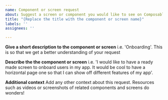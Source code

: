 ```yaml
---
name: Component or screen request
about: Suggest a screen or component you would like to see on Composables UI
title: "{Replace the title with the component or screen name}"
labels: ''
assignees: ''

---
```


**Give a short description to the component or screen**
i.e. 'Onboarding'. This is so that we get a better understanding of your request

**Describe the the component or screen**
i.e. 'I would like to have a ready made screen to onboard users in my app. It would be cool to have a horizontal page one so that I can show off different features of my app'.

**Additional context**
Add any other context about this request. Resources such as videos or screenshots of related components and screens do wonders!
